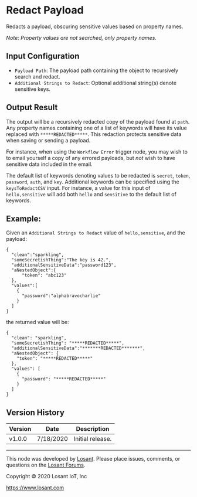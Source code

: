 # Redact Payload

Redacts a payload, obscuring sensitive values based on property names.

_Note: Property values are not searched, only property names._

## Input Configuration

- `Payload Path`: The payload path containing the object to recursively search and redact.
- `Additional Strings to Redact`: Optional additional string(s) denote sensitive keys.

## Output Result

The output will be a recursively redacted copy of the payload found at `path`. Any property names containing one of a list of keywords will have its value replaced with `*****REDACTED*****`. This redaction protects sensitive data when saving or sending a payload.

For instance, when using the `Workflow Error` trigger node, you may wish to to email yourself a copy of any errored payloads, but _not_ wish to have sensitive data included in the email.

The default list of keywords denoting values to be redacted is `secret`, `token`, `password`, `auth`, and `key`. Additional keywords can be specified using the `keysToRedactCSV` input. For instance, a value for this input of `hello,sensitive` will add both `hello` and `sensitive` to the default list of keywords.

## Example:

Given an `Additional Strings to Redact` value of `hello,sensitive`, and the payload:

```
{
  "clean":"sparkling",
  "someSecretishThing":"The key is 42.",
  "additionalSensitiveData":"password123",
  "aNestedObject":{
      "token": "abc123"
  },
  "values":[
    {
      "password":"alphabravocharlie"
    }
  ]
}
```

the returned value will be:

```
{
  "clean": "sparkling",
  "someSecretishThing": "*****REDACTED*****",
  "additionalSensitiveData":"*******REDACTED*******",
  "aNestedObject": {
    "token": "*****REDACTED*****"
  },
  "values": [
    {
      "password": "*****REDACTED*****"
    }
  ]
}
```

## Version History

| Version | Date      | Description      |
| ------- | --------- | ---------------- |
| v1.0.0  | 7/18/2020 | Initial release. |

---

This node was developed by [Losant](https://www.losant.com). Please place issues, comments, or questions on the [Losant Forums](https://forums.losant.com).

Copyright © 2020 Losant IoT, Inc

<https://www.losant.com>
